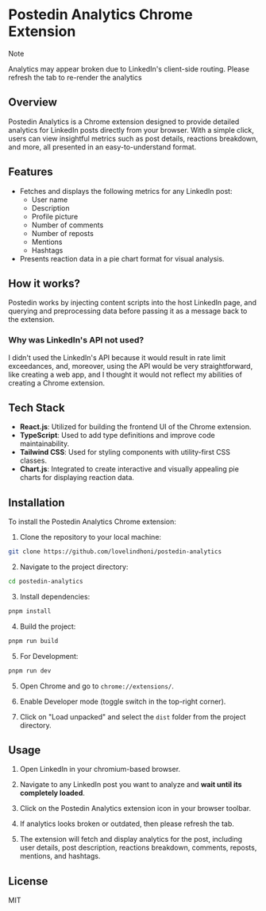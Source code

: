 # Postedin Analytics Chrome Extension

> [!NOTE]
> Analytics may appear broken due to LinkedIn's client-side routing. Please refresh the tab to re-render the analytics

## Overview

Postedin Analytics is a Chrome extension designed to provide detailed analytics for LinkedIn posts directly from your browser. With a simple click, users can view insightful metrics such as post details, reactions breakdown, and more, all presented in an easy-to-understand format.

## Features

- Fetches and displays the following metrics for any LinkedIn post:
  - User name
  - Description
  - Profile picture
  - Number of comments
  - Number of reposts
  - Mentions
  - Hashtags
- Presents reaction data in a pie chart format for visual analysis.

## How it works?

Postedin works by injecting content scripts into the host LinkedIn page, and querying and preprocessing data before passing it as a message back to the extension.

### Why was LinkedIn's API not used?

I didn't used the LinkedIn's API because it would result in rate limit exceedances, and, moreover, using the API would be very straightforward, like creating a web app, and I thought it would not reflect my abilities of creating a Chrome extension.

## Tech Stack

- **React.js**: Utilized for building the frontend UI of the Chrome extension.
- **TypeScript**: Used to add type definitions and improve code maintainability.
- **Tailwind CSS**: Used for styling components with utility-first CSS classes.
- **Chart.js**: Integrated to create interactive and visually appealing pie charts for displaying reaction data.

## Installation

To install the Postedin Analytics Chrome extension:

1. Clone the repository to your local machine:

```bash
git clone https://github.com/lovelindhoni/postedin-analytics
```

2. Navigate to the project directory:

```bash
cd postedin-analytics
```

3. Install dependencies:

```bash
pnpm install
```

4. Build the project:

```bash
pnpm run build
```

5. For Development:

```bash
pnpm run dev
```

5. Open Chrome and go to `chrome://extensions/`.

6. Enable Developer mode (toggle switch in the top-right corner).

7. Click on "Load unpacked" and select the `dist` folder from the project directory.

## Usage

1. Open LinkedIn in your chromium-based browser.

2. Navigate to any LinkedIn post you want to analyze and **wait until its completely loaded**.

3. Click on the Postedin Analytics extension icon in your browser toolbar.

4. If analytics looks broken or outdated, then please refresh the tab.

5. The extension will fetch and display analytics for the post, including user details, post description, reactions breakdown, comments, reposts, mentions, and hashtags.

## License

MIT
